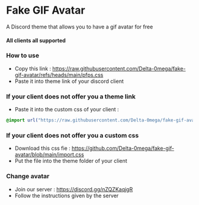 
# Fake GIF Avatar

A Discord theme that allows you to have a gif avatar for free

#### All clients all supported

### How to use
- Copy this link : https://raw.githubusercontent.com/Delta-0mega/fake-gif-avatar/refs/heads/main/pfps.css
- Paste it into theme link of your discord client

### If your client does not offer you a theme link
- Paste it into the custom css of your client :
```css
@import url("https://raw.githubusercontent.com/Delta-0mega/fake-gif-avatar/refs/heads/main/pfps.css");
```
### If your client does not offer you a custom css
- Download this css fie : https://github.com/Delta-0mega/fake-gif-avatar/blob/main/import.css
- Put the file into the theme folder of your client

### Change avatar
- Join our server : https://discord.gg/nZQZKaqjgR
- Follow the instructions given by the server


